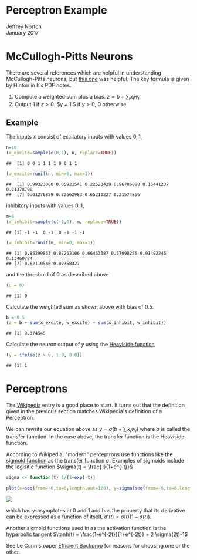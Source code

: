 # Perceptron Example
Jeffrey Norton  
January 2017  



# McCullogh-Pitts Neurons

There are several references which are helpful in understanding McCullogh-Pitts neurons,
but [this one](https://www.lri.fr/~marc/EEAAX/Neurones/tutorial/mcpits/html/index.html)
was helpful.  The key formula is given by Hinton in his PDF notes.

1) Compute a weighted sum plus a bias.
$z = b + \sum_i x_i w_i$.
2) Output 1 if $z > 0$.  $y = 1 $ if $y \gt 0$, $0$ otherwise

## Example
The inputs $x$ consist of excitatory inputs with values ${0, 1}$,

```r
n=10
(x_excite=sample(c(0,1), n, replace=TRUE))
```

```
##  [1] 0 0 1 1 1 1 0 0 1 1
```

```r
(w_excite=runif(n, min=0, max=1))
```

```
##  [1] 0.99323000 0.05921541 0.22523429 0.96706080 0.15441237 0.21378790
##  [7] 0.01276859 0.72562983 0.65210227 0.21574856
```
inhibitory inputs with values ${0, 1}$,

```r
m=8
(x_inhibit=sample(c(-1,0), m, replace=TRUE))
```

```
## [1] -1 -1  0 -1  0 -1 -1 -1
```

```r
(w_inhibit=runif(m, min=0, max=1))
```

```
## [1] 0.85299853 0.87262106 0.66453387 0.57098256 0.91492245 0.13460784
## [7] 0.62110560 0.02358327
```
and the threshold of $0$ as described above

```r
(u = 0)
```

```
## [1] 0
```
Calculate the weighted sum as shown above with bias of $0.5$.

```r
b = 0.5
(z = b + sum(x_excite, w_excite) + sum(x_inhibit, w_inhibit))
```

```
## [1] 9.374545
```
Calculate the neuron output of $y$ using the
[Heaviside function](https://en.wikipedia.org/wiki/Heaviside_step_function)

```r
(y = ifelse(z > u, 1.0, 0.0))
```

```
## [1] 1
```

# Perceptrons
The [Wikipedia](https://en.wikipedia.org/wiki/Perceptron) entry is a good place to start.
It turns out that the definition given in the previous section matches Wikipedia's
definition of a Perceptron.

We can rewrite our equation above as $y = \sigma(b + \sum_i x_i w_i)$ where $\sigma$
is called the transfer function.  In the case above, the transfer function is the
Heaviside function.

According to Wikipedia, "modern" perceptrons use functions like the
[sigmoid function](https://en.wikipedia.org/wiki/Sigmoid_function) as the transfer 
function $\sigma$.  Examples of sigmoids include the logisitic function $\sigma(t) = \frac{1}{1+e^{-t}}$

```r
sigma <- function(t) 1/(1+exp(-t))

plot(x=seq(from=-6,to=6,length.out=100), y=sigma(seq(from=-6,to=6,length.out=100)), type="l", xlab="t", ylab=expression(paste(sigma,"(t)")) )
```

![](Perceptrons_files/figure-html/unnamed-chunk-6-1.png)<!-- -->
  
which has y-asymptotes at 0 and 1 and 
has the property that its derivative can be expressed as a function of itself,
$\sigma'(t) = \sigma(t) (1 - \sigma(t))$.

Another sigmoid functions used in as the activation function is the hyperbolic tangent
$\tanh(t) = \frac{1-e^{-2t}}{1+e^{-2t}} = 2 \sigma(2t)-1$

See Le Cunn's paper [Efficient Backprop](http://yann.lecun.com/exdb/publis/pdf/lecun-98b.pdf) for reasons for
choosing one or the other.
